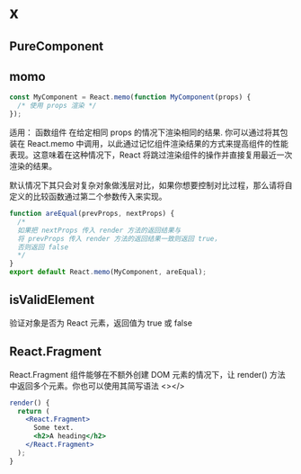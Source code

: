 # x

## PureComponent
  
## momo

```jsx
const MyComponent = React.memo(function MyComponent(props) {
  /* 使用 props 渲染 */
});
```

适用： 函数组件  在给定相同 props 的情况下渲染相同的结果. 你可以通过将其包装在 React.memo 中调用，以此通过记忆组件渲染结果的方式来提高组件的性能表现。这意味着在这种情况下，React 将跳过渲染组件的操作并直接复用最近一次渲染的结果。

默认情况下其只会对复杂对象做浅层对比，如果你想要控制对比过程，那么请将自定义的比较函数通过第二个参数传入来实现。

```jsx
function areEqual(prevProps, nextProps) {
  /*
  如果把 nextProps 传入 render 方法的返回结果与
  将 prevProps 传入 render 方法的返回结果一致则返回 true，
  否则返回 false
  */
}
export default React.memo(MyComponent, areEqual);
```

## isValidElement

验证对象是否为 React 元素，返回值为 true 或 false

## React.Fragment

React.Fragment 组件能够在不额外创建 DOM 元素的情况下，让 render() 方法中返回多个元素。你也可以使用其简写语法 <></>

```jsx
render() {
  return (
    <React.Fragment>
      Some text.
      <h2>A heading</h2>
    </React.Fragment>
  );
}
```
